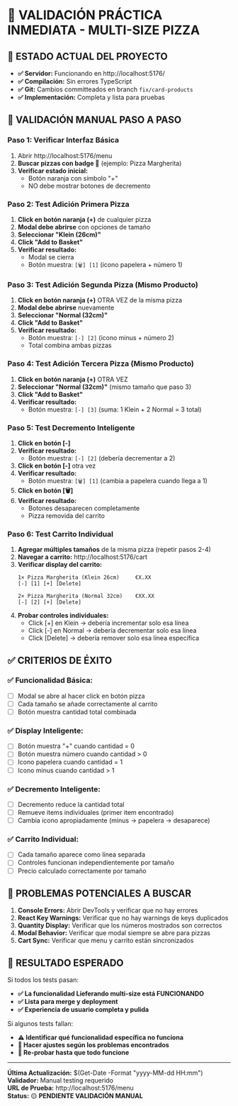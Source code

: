 # 🎯 VALIDACIÓN PRÁCTICA INMEDIATA - MULTI-SIZE PIZZA

## 🔄 **ESTADO ACTUAL DEL PROYECTO**

- **✅ Servidor:** Funcionando en http://localhost:5176/
- **✅ Compilación:** Sin errores TypeScript
- **✅ Git:** Cambios committeados en branch `fix/card-products`
- **✅ Implementación:** Completa y lista para pruebas

## 🧪 **VALIDACIÓN MANUAL PASO A PASO**

### **Paso 1: Verificar Interfaz Básica**
1. Abrir http://localhost:5176/menu
2. **Buscar pizzas con badge 🍕** (ejemplo: Pizza Margherita)
3. **Verificar estado inicial:**
   - Botón naranja con símbolo "+"
   - NO debe mostrar botones de decremento

### **Paso 2: Test Adición Primera Pizza**
1. **Click en botón naranja (+)** de cualquier pizza
2. **Modal debe abrirse** con opciones de tamaño
3. **Seleccionar "Klein (26cm)"** 
4. **Click "Add to Basket"**
5. **Verificar resultado:**
   - Modal se cierra
   - Botón muestra: `[🗑️] [1]` (icono papelera + número 1)

### **Paso 3: Test Adición Segunda Pizza (Mismo Producto)**
1. **Click en botón naranja (+)** OTRA VEZ de la misma pizza
2. **Modal debe abrirse** nuevamente
3. **Seleccionar "Normal (32cm)"**
4. **Click "Add to Basket"**
5. **Verificar resultado:**
   - Botón muestra: `[-] [2]` (icono minus + número 2)
   - Total combina ambas pizzas

### **Paso 4: Test Adición Tercera Pizza (Mismo Producto)**
1. **Click en botón naranja (+)** OTRA VEZ
2. **Seleccionar "Normal (32cm)"** (mismo tamaño que paso 3)
3. **Click "Add to Basket"**
4. **Verificar resultado:**
   - Botón muestra: `[-] [3]` (suma: 1 Klein + 2 Normal = 3 total)

### **Paso 5: Test Decremento Inteligente**
1. **Click en botón [-]** 
2. **Verificar resultado:**
   - Botón muestra: `[-] [2]` (debería decrementar a 2)
3. **Click en botón [-]** otra vez
4. **Verificar resultado:**
   - Botón muestra: `[🗑️] [1]` (cambia a papelera cuando llega a 1)
5. **Click en botón [🗑️]**
6. **Verificar resultado:**
   - Botones desaparecen completamente
   - Pizza removida del carrito

### **Paso 6: Test Carrito Individual**
1. **Agregar múltiples tamaños** de la misma pizza (repetir pasos 2-4)
2. **Navegar a carrito:** http://localhost:5176/cart
3. **Verificar display del carrito:**
   ```
   1× Pizza Margherita (Klein 26cm)     €X.XX
   [-] [1] [+] [Delete]
   
   2× Pizza Margherita (Normal 32cm)    €XX.XX  
   [-] [2] [+] [Delete]
   ```
4. **Probar controles individuales:**
   - Click [+] en Klein → debería incrementar solo esa línea
   - Click [-] en Normal → debería decrementar solo esa línea
   - Click [Delete] → debería remover solo esa línea específica

## ✅ **CRITERIOS DE ÉXITO**

### **✅ Funcionalidad Básica:**
- [ ] Modal se abre al hacer click en botón pizza
- [ ] Cada tamaño se añade correctamente al carrito
- [ ] Botón muestra cantidad total combinada

### **✅ Display Inteligente:**
- [ ] Botón muestra "+" cuando cantidad = 0
- [ ] Botón muestra número cuando cantidad > 0
- [ ] Icono papelera cuando cantidad = 1
- [ ] Icono minus cuando cantidad > 1

### **✅ Decremento Inteligente:**
- [ ] Decremento reduce la cantidad total
- [ ] Remueve items individuales (primer item encontrado)
- [ ] Cambia icono apropiadamente (minus → papelera → desaparece)

### **✅ Carrito Individual:**
- [ ] Cada tamaño aparece como línea separada
- [ ] Controles funcionan independientemente por tamaño
- [ ] Precio calculado correctamente por tamaño

## 🐛 **PROBLEMAS POTENCIALES A BUSCAR**

1. **Console Errors:** Abrir DevTools y verificar que no hay errores
2. **React Key Warnings:** Verificar que no hay warnings de keys duplicados
3. **Quantity Display:** Verificar que los números mostrados son correctos
4. **Modal Behavior:** Verificar que modal siempre se abre para pizzas
5. **Cart Sync:** Verificar que menu y carrito están sincronizados

## 🎯 **RESULTADO ESPERADO**

Si todos los tests pasan:
- **✅ La funcionalidad Lieferando multi-size está FUNCIONANDO**
- **✅ Lista para merge y deployment**
- **✅ Experiencia de usuario completa y pulida**

Si algunos tests fallan:
- **⚠️ Identificar qué funcionalidad específica no funciona**
- **🔧 Hacer ajustes según los problemas encontrados**
- **🔄 Re-probar hasta que todo funcione**

---

**Última Actualización:** $(Get-Date -Format "yyyy-MM-dd HH:mm")  
**Validador:** Manual testing requerido  
**URL de Prueba:** http://localhost:5176/menu  
**Status:** 🟡 **PENDIENTE VALIDACIÓN MANUAL**
